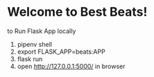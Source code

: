 # Welcome to Best Beats!

to Run Flask App locally

1. pipenv shell
2. export FLASK_APP=beats:APP
3. flask run
4. open http://127.0.0.1:5000/ in browser


